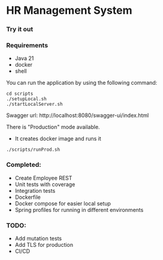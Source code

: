 # HR Management System

### Try it out

### Requirements

- Java 21
- docker
- shell

You can run the application by using the following command:

```
cd scripts
./setupLocal.sh
./startLocalServer.sh
```
Swagger url: http://localhost:8080/swagger-ui/index.html

There is "Production" mode available. 

- It creates docker image and runs it
```
./scripts/runProd.sh
```

### Completed:

- Create Employee REST
- Unit tests with coverage
- Integration tests
- Dockerfile
- Docker compose for easier local setup
- Spring profiles for running in different environments


### TODO:

- Add mutation tests
- Add TLS for production
- CI/CD
